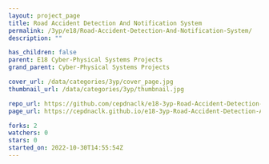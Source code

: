 ```yaml
---
layout: project_page
title: Road Accident Detection And Notification System
permalink: /3yp/e18/Road-Accident-Detection-And-Notification-System/
description: ""

has_children: false
parent: E18 Cyber-Physical Systems Projects
grand_parent: Cyber-Physical Systems Projects

cover_url: /data/categories/3yp/cover_page.jpg
thumbnail_url: /data/categories/3yp/thumbnail.jpg

repo_url: https://github.com/cepdnaclk/e18-3yp-Road-Accident-Detection-And-Notification-System
page_url: https://cepdnaclk.github.io/e18-3yp-Road-Accident-Detection-And-Notification-System

forks: 2
watchers: 0
stars: 0
started_on: 2022-10-30T14:55:54Z
---
```



